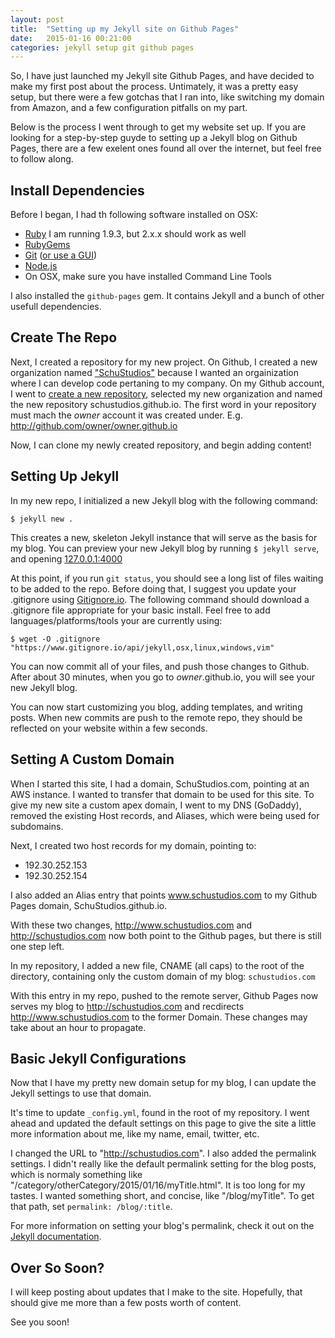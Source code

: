 ```yaml
---
layout: post
title:  "Setting up my Jekyll site on Github Pages"
date: 	2015-01-16 00:21:00
categories: jekyll setup git github pages
---
```


So, I have just launched my Jekyll site Github Pages, and have decided to make my first post about the process. Untimately, it was a pretty easy setup, but there were a few gotchas that I ran into, like switching my domain from Amazon, and a few configuration pitfalls on my part. 

Below is the process I went through to get my website set up. If you are looking for a step-by-step guyde to setting up a Jekyll blog on Github Pages, there are a few exelent ones found all over the internet, but feel free to follow along.

Install Dependencies
--------------------

Before I began, I had th following software installed on OSX:

*	[Ruby][get-ruby] I am running 1.9.3, but 2.x.x should work as well
*	[RubyGems][get-rubygems]
*	[Git][get-git] ([or use a GUI][get-gitgui])
*	[Node.js][get-node]
* On OSX, make sure you have installed Command Line Tools

I also installed the `github-pages` gem. It contains Jekyll and a bunch of other usefull dependencies.

Create The Repo
-------------

Next, I created a repository for my new project. On Github, I created a new organization named ["SchuStudios"][schustudios-git] because I wanted an orgainization where I can develop code pertaning to my company. On my Github account, I went to [create a new repository][git-new], selected my new organization and named the new repository schustudios.github.io. The first word in your repository must mach the *owner* account it was created under. E.g. http://github.com/owner/owner.github.io

Now, I can clone my newly created repository, and begin adding content!

Setting Up Jekyll
-------------

In my new repo, I initialized a new Jekyll blog with the following command:

~~~~~
$ jekyll new .
~~~~~

This creates a new, skeleton Jekyll instance that will serve as the basis for my blog. You can preview your new Jekyll blog by running `$ jekyll serve`, and opening [127.0.0.1:4000][jekyll-dev]

At this point, if you run `git status`, you should see a long list of files waiting to be added to the repo. Before doing that, I suggest you update your .gitignore using [Gitignore.io][gitignore]. The following command should download a .gitignore file appropriate for your basic install. Feel free to add languages/platforms/tools your are currently using:

`$ wget -O .gitignore "https://www.gitignore.io/api/jekyll,osx,linux,windows,vim"`

You can now commit all of your files, and push those changes to Github. After about 30 minutes, when you go to *owner*.github.io, you will see your new Jekyll blog.

You can now start customizing you blog, adding templates, and writing posts. When new commits are push to the remote repo, they should be reflected on your website within a few seconds.

Setting A Custom Domain
------------

When I started this site, I had a domain, SchuStudios.com, pointing at an AWS instance. I wanted to transfer that domain to be used for this site. To give my new site a custom apex domain, I went to my DNS (GoDaddy), removed the existing Host records, and Aliases, which were being used for subdomains. 

Next, I created two host records for my domain, pointing to:

* 192.30.252.153
* 192.30.252.154

I also added an Alias entry that points www.schustudios.com to my Github Pages domain, SchuStudios.github.io.

With these two changes, http://www.schustudios.com and http://schustudios.com now both point to the Github pages, but there is still one step left.

In my repository, I added a new file, CNAME (all caps) to the root of the directory, containing only the custom domain of my blog: `schustudios.com`

With this entry in my repo, pushed to the remote server, Github Pages now serves my blog to http://schustudios.com and recdirects http://www.schustudios.com to the former Domain. These changes may take about an hour to propagate.


Basic Jekyll Configurations
------------

Now that I have my pretty new domain setup for my blog, I can update the Jekyll settings to use that domain.

It's time to update `_config.yml`, found in the root of my repository. I went ahead and updated the default settings on this page to give the site a little more information about me, like my name, email, twitter, etc.

I changed the URL to "http://schustudios.com". I also added the permalink settings. I didn't really like the default permalink setting for the blog posts, which is normaly something like "/category/otherCategory/2015/01/16/myTitle.html". It is too long for my tastes. I wanted something short, and concise, like "/blog/myTitle". To get that path, set `permalink: /blog/:title`.

For more information on setting your blog's permalink, check it out on the [Jekyll documentation][jekyll-permalink].  

Over So Soon?
---

I will keep posting about updates that I make to the site. Hopefully, that should give me more than a few posts worth of content.

See you soon!



[//]:# (Install links)

[get-git]: http://git-scm.com/book/en/v2/Getting-Started-Installing-Git
[get-gitgui]: http://git-scm.com/downloads
[get-ruby]: https://www.ruby-lang.org/en/documentation/installation/
[get-rubygems]: https://rubygems.org/pages/download
[get-node]: http://nodejs.org/
[get-bundler]: http://bundler.io/
[get-jekyll]: http://jekyllrb.com/

[gitignore]: https://www.gitignore.io/

[git-new]: https://github.com/new

[//]: # (Link to localhost)

[jekyll-dev]: http://127.0.0.1:4000
[schustudios-git]: http://github.com/schustudios
[jekyll-permalink]: http://jekyllrb.com/docs/permalinks/